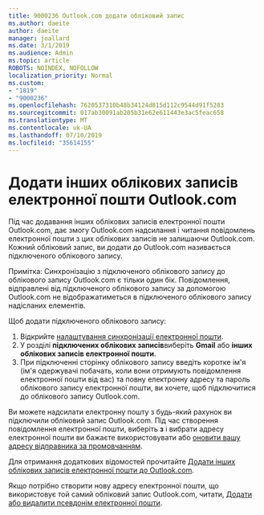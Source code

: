 ```yaml
---
title: 9000236 Outlook.com додати обліковий запис
ms.author: daeite
author: daeite
manager: joallard
ms.date: 3/1/2019
ms.audience: Admin
ms.topic: article
ROBOTS: NOINDEX, NOFOLLOW
localization_priority: Normal
ms.custom:
- "1819"
- "9000236"
ms.openlocfilehash: 7620537310b48b34124d815d112c9544d91f5283
ms.sourcegitcommit: 017ab30091ab205b31e62e611443e3ac5feac658
ms.translationtype: MT
ms.contentlocale: uk-UA
ms.lasthandoff: 07/10/2019
ms.locfileid: "35614155"
---
```

# <a name="add-your-other-email-accounts-to-outlookcom"></a>Додати інших облікових записів електронної пошти Outlook.com

Під час додавання інших облікових записів електронної пошти Outlook.com, дає змогу Outlook.com надсилання і читання повідомлень електронної пошти з цих облікових записів не залишаючи Outlook.com. Кожний обліковий запис, ви додати до Outlook.com називається підключеного облікового запису.

Примітка: Синхронізацію з підключеного облікового запису до облікового запису Outlook.com є тільки один бік. Повідомлення, відправлені від підключеного облікового запису за допомогою Outlook.com не відображатиметься в підключеного облікового запису надісланих елементів.

Щоб додати підключеного облікового запису:

1. Відкрийте [налаштування синхронізації електронної пошти](https://go.microsoft.com/fwlink/?linkid=875264).
2. У розділі **підключених облікових записів**виберіть **Gmail** або **інших облікових записів електронної пошти**.
3. При підключенні сторінку облікового запису введіть коротке ім'я (ім'я одержувачі побачать, коли вони отримують повідомлення електронної пошти від вас) та повну електронну адресу та пароль облікового запису електронної пошти, ви хочете, щоб підключитися до облікового запису Outlook.com.

Ви можете надсилати електронну пошту з будь-який рахунок ви підключили обліковий запис Outlook.com. Під час створення повідомлення електронної пошти, виберіть **з** і вибрати адресу електронної пошти ви бажаєте використовувати або [оновити вашу адресу відправника за промовчанням](https://go.microsoft.com/fwlink/?linkid=875264).

Для отримання додаткових відомостей прочитайте [Додати інших облікових записів електронної пошти до Outlook.com](https://support.office.com/article/c5224df4-5885-4e79-91ba-523aa743f0ba?wt.mc_id=Office_Outlook_com_Alchemy).

Якщо потрібно створити нову адресу електронної пошти, що використовує той самий обліковий запис Outlook.com, читати, [Додати або видалити псевдонім електронної пошти](https://support.office.com/article/459b1989-356d-40fa-a689-8f285b13f1f2?wt.mc_id=Office_Outlook_com_Alchemy).